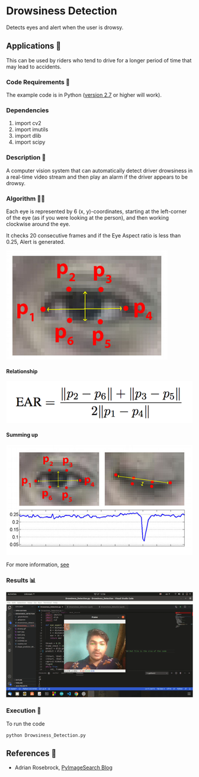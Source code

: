 # Drowsiness Detection

Detects eyes and alert when the user is drowsy.

## Applications 🎯
This can be used by riders who tend to drive for a longer period of time that may lead to accidents.

### Code Requirements 🦄
The example code is in Python ([version 2.7](https://www.python.org/download/releases/2.7/) or higher will work). 

### Dependencies

1) import cv2
2) import imutils
3) import dlib
4) import scipy


### Description 📌

A computer vision system that can automatically detect driver drowsiness in a real-time video stream and then play an alarm if the driver appears to be drowsy.

### Algorithm 👨‍🔬

Each eye is represented by 6 (x, y)-coordinates, starting at the left-corner of the eye (as if you were looking at the person), and then working clockwise around the eye.

It checks 20 consecutive frames and if the Eye Aspect ratio is less than 0.25, Alert is generated.

<img src="https://github.com/arefin97/Drowsiness-Detection/blob/master/eye1.jpg">


#### Relationship

<img src="https://github.com/arefin97/Drowsiness-Detection/blob/master/eye2.png">

#### Summing up

<img src="https://github.com/arefin97/Drowsiness-Detection/blob/master/eye3.jpg">


For more information, [see](https://www.pyimagesearch.com/2017/05/08/drowsiness-detection-opencv/)

### Results 📊

<img src="https://github.com/arefin97/Drowsiness-Detection/blob/master/drowsiness.gif">


### Execution 🐉
To run the code

```
python Drowsiness_Detection.py
```

## References 🔱
 
 -   Adrian Rosebrock, [PyImageSearch Blog](https://www.pyimagesearch.com/2017/05/08/drowsiness-detection-opencv/)
